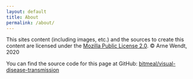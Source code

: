 ```yaml
---
layout: default
title: About
permalink: /about/
---
```


This sites content (including images, etc.) and the sources to create this content are licensed under the [Mozilla Public License 2.0](https://www.mozilla.org/en-US/MPL/2.0/). &copy; Arne Wendt, 2020

You can find the source code for this page at GitHub:
[bitmeal/visual-disease-transmission](https://github.com/bitmeal/visual-disease-transmission)

